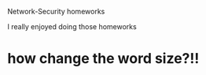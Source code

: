 Network-Security homeworks

I really enjoyed doing those homeworks

how change the word size?!!
================
